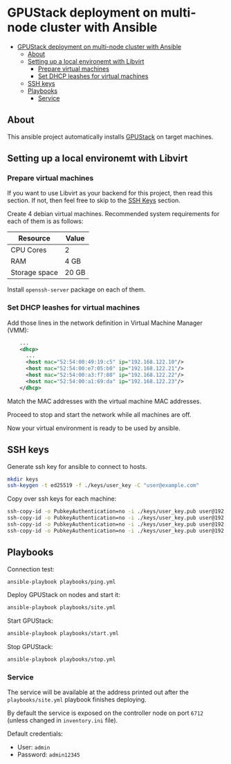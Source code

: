 # GPUStack deployment on multi-node cluster with Ansible

- [GPUStack deployment on multi-node cluster with Ansible](#gpustack-deployment-on-multi-node-cluster-with-ansible)
  - [About](#about)
  - [Setting up a local environemt with Libvirt](#setting-up-a-local-environemt-with-libvirt)
    - [Prepare virtual machines](#prepare-virtual-machines)
    - [Set DHCP leashes for virtual machines](#set-dhcp-leashes-for-virtual-machines)
  - [SSH keys](#ssh-keys)
  - [Playbooks](#playbooks)
    - [Service](#service)

## About

This ansible project automatically installs [GPUStack](https://github.com/gpustack/gpustack) on target machines.

## Setting up a local environemt with Libvirt

### Prepare virtual machines

If you want to use Libvirt as your backend for this project, then read this section. If not, then feel free to skip to the [SSH Keys](#ssh-keys) section.

Create 4 debian virtual machines. Recommended system requirements for each of them is as follows:

| Resource      | Value |
| ------------- | ----- |
| CPU Cores     | 2     |
| RAM           | 4 GB  |
| Storage space | 20 GB |

Install `openssh-server` package on each of them.

### Set DHCP leashes for virtual machines

Add those lines in the network definition in Virtual Machine Manager (VMM):

```xml
    ...
    <dhcp>
      ...
      <host mac="52:54:00:49:19:c5" ip="192.168.122.10"/>
      <host mac="52:54:00:e7:05:b0" ip="192.168.122.21"/>
      <host mac="52:54:00:a3:f7:80" ip="192.168.122.22"/>
      <host mac="52:54:00:a1:69:da" ip="192.168.122.23"/>
    </dhcp>
```

Match the MAC addresses with the virtual machine MAC addresses.

Proceed to stop and start the network while all machines are off.

Now your virtual environment is ready to be used by ansible.

## SSH keys

Generate ssh key for ansible to connect to hosts.

```bash
mkdir keys
ssh-keygen -t ed25519 -f ./keys/user_key -C "user@example.com"
```

Copy over ssh keys for each machine:

```bash
ssh-copy-id -o PubkeyAuthentication=no -i ./keys/user_key.pub user@192.168.122.10
ssh-copy-id -o PubkeyAuthentication=no -i ./keys/user_key.pub user@192.168.122.21
ssh-copy-id -o PubkeyAuthentication=no -i ./keys/user_key.pub user@192.168.122.22
ssh-copy-id -o PubkeyAuthentication=no -i ./keys/user_key.pub user@192.168.122.23
```

## Playbooks

Connection test:

```bash
ansible-playbook playbooks/ping.yml
```

Deploy GPUStack on nodes and start it:

```bash
ansible-playbook playbooks/site.yml
```

Start GPUStack:

```bash
ansible-playbook playbooks/start.yml
```

Stop GPUStack:

```bash
ansible-playbook playbooks/stop.yml
```

### Service

The service will be available at the address printed out after the `playbooks/site.yml` playbook finishes deploying.

By default the service is exposed on the controller node on port `6712` (unless changed in `inventory.ini` file).

Default credentials:

- User: `admin`
- Password: `admin12345`
